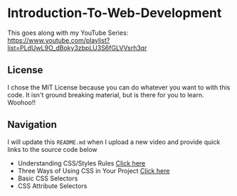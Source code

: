 # Introduction-To-Web-Development
This goes along with my YouTube Series: https://www.youtube.com/playlist?list=PLdUwL9O_dBoky3zbpLU3S6fGLVVsrh3qr

## License
I chose the MIT License because you can do whatever you want to with this code. It isn't ground breaking material, but is there for you to learn. Woohoo!!

## Navigation
I will update this `README.md` when I upload a new video and provide quick links to the source code below
* Understanding CSS/Styles Rules [Click here](https://github.com/FOD17/Introduction-To-Web-Development/tree/main/Understanding%20CSS%20and%20Style%20Rules)
* Three Ways of Using CSS in Your Project [Click here](https://github.com/FOD17/Introduction-To-Web-Development/tree/main/Three%20Ways%20of%20Using%20CSS%20in%20Your%20Project)
* Basic CSS Selectors
* CSS Attribute Selectors
